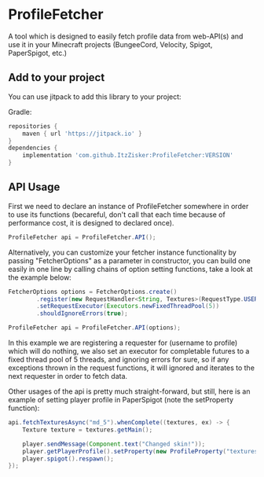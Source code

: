 # ProfileFetcher
A tool which is designed to easily fetch profile data from web-API(s) and use it in your Minecraft projects (BungeeCord, Velocity, Spigot, PaperSpigot, etc.)

## Add to your project
You can use jitpack to add this library to your project:

Gradle:
```Groovy
repositories {
    maven { url 'https://jitpack.io' }
}
dependencies {
    implementation 'com.github.ItzZisker:ProfileFetcher:VERSION'
}
```

## API Usage
First we need to declare an instance of ProfileFetcher somewhere in order to use its functions (becareful, don't call that each time because of performance cost, it is designed to declared once).
```java
ProfileFetcher api = ProfileFetcher.API();
```
Alternatively, you can customize your fetcher instance functionality by passing "FetcherOptions" as a parameter in constructor, you can build one easily in one line by calling chains of option setting functions, take a look at the example below:
```java
FetcherOptions options = FetcherOptions.create()
        .register(new RequestHandler<String, Textures>(RequestType.USERNAME_TO_PROFILE, username -> null, 2000))
        .setRequestExecutor(Executors.newFixedThreadPool(5))
        .shouldIgnoreErrors(true);

ProfileFetcher api = ProfileFetcher.API(options);
```
In this example we are registering a requester for (username to profile) which will do nothing, we also set an executor for completable futures to a fixed thread pool of 5 threads, and ignoring errors for sure, so if any exceptions thrown in the request functions, it will ignored and iterates to the next requester in order to fetch data.

Other usages of the api is pretty much straight-forward, but still, here is an example of setting player profile in PaperSpigot (note the setProperty function):
```java
api.fetchTexturesAsync("md_5").whenComplete((textures, ex) -> {
    Texture texture = textures.getMain();

    player.sendMessage(Component.text("Changed skin!"));
    player.getPlayerProfile().setProperty(new ProfileProperty("textures", texture.value, texture.signature));
    player.spigot().respawn();
});
```

